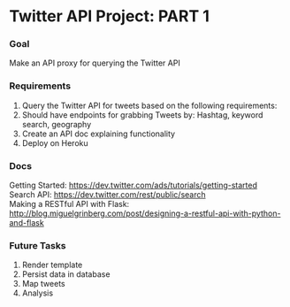 # Twitter API Project: PART 1

### Goal
Make an API proxy for querying the Twitter API

### Requirements
1) Query the Twitter API for tweets based on the following requirements:<br>
2) Should have endpoints for grabbing Tweets by: Hashtag, keyword search, geography<br>
3) Create an API doc explaining functionality<br>
4) Deploy on Heroku<br>

### Docs
Getting Started: https://dev.twitter.com/ads/tutorials/getting-started <br>
Search API: https://dev.twitter.com/rest/public/search<br>
Making a RESTful API with Flask: http://blog.miguelgrinberg.com/post/designing-a-restful-api-with-python-and-flask<br>

### Future Tasks
1) Render template<br>
2) Persist data in database<br>
3) Map tweets<br>
3) Analysis<br>

